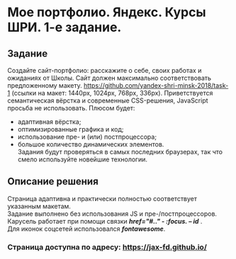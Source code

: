 # Мое портфолио. Яндекс. Курсы ШРИ. 1-е задание.

## Задание

Создайте сайт-портфолио: расскажите о себе, своих работах и ожиданиях от Школы. Сайт должен максимально соответствовать предложенному макету.
https://github.com/yandex-shri-minsk-2018/task-1
(ссылки на макет: 1440px, 1024px, 768px, 336px).
Приветствуется семантическая вёрстка и современные CSS-решения, JavaScript просьба не использовать.
Плюсом будет:
- адаптивная вёрстка;   
- оптимизированные графика и код;   
- использование пре- и (или) постпроцессора;   
- большое количество динамических элементов.   
Задания будут проверяться в самых последних браузерах, так что смело используйте новейшие технологии.

## Описание решения

Страница адаптивна и практически полностью соответствует указанным макетам.  
Задание выполнено без использования JS и пре-/постпроцессоров.  
Карусель работает при помощи связки ***href="#.." - :focus. – id*** .  
Для иконок соцсетей использовался ***fontawesome***.  

### Страница доступна по адресу: <https://jax-fd.github.io/>